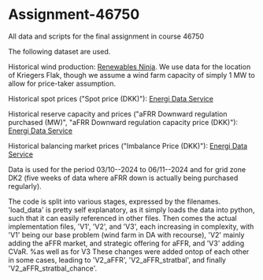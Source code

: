 # Assignment-46750
All data and scripts for the final assignment in course 46750

The following dataset are used.

Historical wind production: [Renewables Ninja](https://www.renewables.ninja). We use data for the location of Kriegers Flak, though we assume a wind farm capacity of simply 1 MW to allow for price-taker assumption.

Historical spot prices ("Spot price (DKK)"): [Energi Data Service](https://www.energidataservice.dk/tso-electricity/Elspotprices)

Historical reserve capacity and prices ("aFRR Downward regulation purchased (MW)", "aFRR Downward regulation capacity price (DKK)"): [Energi Data Service](https://www.energidataservice.dk/tso-electricity/AfrrReservesNordic)

Historical balancing market prices ("Imbalance Price (DKK)"): [Energi Data Service](https://www.energidataservice.dk/tso-electricity/RegulatingBalancePowerdata)

Data is used for the period 03/10--2024 to 06/11--2024 and for grid zone DK2 (five weeks of data where aFRR down is actually being purchased regularly).

The code is split into various stages, expressed by the filenames. 'load_data' is pretty self explanatory, as it simply loads the data into python, such that it can easily referenced in other files.
Then comes the actual implementation files, 'V1', 'V2', and 'V3', each increasing in complexity, with 'V1' being our base problem (wind farm in DA with recourse), 'V2' mainly adding the aFFR market, and strategic offering for aFFR, and 'V3' adding CVaR. 
%as well as for V3
These changes were added ontop of each other in some cases, leading to 'V2_aFFR', 'V2_aFFR_stratbal', and finally 'V2_aFFR_stratbal_chance'.